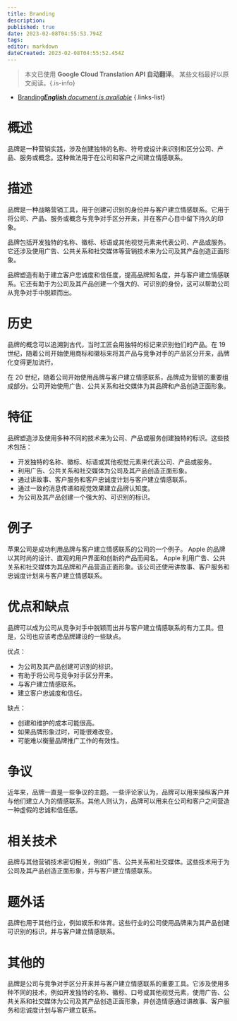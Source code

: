 ```yaml
---
title: Branding
description: 
published: true
date: 2023-02-08T04:55:53.794Z
tags: 
editor: markdown
dateCreated: 2023-02-08T04:55:52.454Z
---
```


> 本文已使用 **Google Cloud Translation API 自动翻译**。
某些文档最好以原文阅读。{.is-info}



- [Branding***English** document is available*](/en/Knowledge-base/Dictionary/branding)
{.links-list}


# 概述
品牌是一种营销实践，涉及创建独特的名称、符号或设计来识别和区分公司、产品、服务或概念。这种做法用于在公司和客户之间建立情感联系。

# 描述
品牌是一种战略营销工具，用于创建可识别的身份并与客户建立情感联系。它用于将公司、产品、服务或概念与竞争对手区分开来，并在客户心目中留下持久的印象。

品牌包括开发独特的名称、徽标、标语或其他视觉元素来代表公司、产品或服务。它还涉及使用广告、公共关系和社交媒体等营销技术来为公司及其产品创造正面形象。

品牌塑造有助于建立客户忠诚度和信任度，提高品牌知名度，并与客户建立情感联系。它还有助于为公司及其产品创建一个强大的、可识别的身份，这可以帮助公司从竞争对手中脱颖而出。

# 历史
品牌的概念可以追溯到古代，当时工匠会用独特的标记来识别他们的产品。在 19 世纪，随着公司开始使用商标和徽标来将其产品与竞争对手的产品区分开来，品牌化变得更加流行。

在 20 世纪，随着公司开始使用品牌与客户建立情感联系，品牌成为营销的重要组成部分。公司开始使用广告、公共关系和社交媒体为其品牌和产品创造正面形象。

# 特征
品牌塑造涉及使用多种不同的技术来为公司、产品或服务创建独特的标识。这些技术包括：

- 开发独特的名称、徽标、标语或其他视觉元素来代表公司、产品或服务。
- 利用广告、公共关系和社交媒体为公司及其产品创造正面形象。
- 通过讲故事、客户服务和客户忠诚度计划与客户建立情感联系。
- 通过一致的消息传递和视觉效果建立品牌认知度。
- 为公司及其产品创建一个强大的、可识别的标识。

# 例子
苹果公司是成功利用品牌与客户建立情感联系的公司的一个例子。 Apple 的品牌以其时尚的设计、直观的用户界面和创新的产品而闻名。 Apple 利用广告、公共关系和社交媒体为其品牌和产品营造正面形象。该公司还使用讲故事、客户服务和忠诚度计划来与客户建立情感联系。

# 优点和缺点
品牌可以成为公司从竞争对手中脱颖而出并与客户建立情感联系的有力工具。但是，公司也应该考虑品牌建设的一些缺点。

优点：

- 为公司及其产品创建可识别的标识。
- 有助于将公司与竞争对手区分开来。
- 与客户建立情感联系。
- 建立客户忠诚度和信任。

缺点：

- 创建和维护的成本可能很高。
- 如果品牌形象过时，可能很难改变。
- 可能难以衡量品牌推广工作的有效性。

# 争议
近年来，品牌一直是一些争议的主题。一些评论家认为，品牌可以用来操纵客户并与他们建立人为的情感联系。其他人则认为，品牌可以用来在公司和客户之间营造一种虚假的忠诚和信任感。

# 相关技术
品牌与其他营销技术密切相关，例如广告、公共关系和社交媒体。这些技术用于为公司及其产品创造正面形象，并与客户建立情感联系。

# 题外话
品牌也用于其他行业，例如娱乐和体育。这些行业的公司使用品牌来为其产品创建可识别的标识，并与客户建立情感联系。

# 其他的
品牌是公司与竞争对手区分开来并与客户建立情感联系的重要工具。它涉及使用多种不同的技术，例如开发独特的名称、徽标、口号或其他视觉元素，使用广告、公共关系和社交媒体为公司及其产品创造正面形象，并创造情感通过讲故事、客户服务和忠诚度计划与客户建立联系。